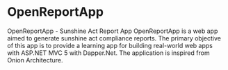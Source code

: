 # OpenReportApp
OpenReportApp - Sunshine Act Report App
OpenReportApp is a web app aimed to generate sunshine act compliance reports. The primary objective of this app is to provide a learning app for building real-world web apps with ASP.NET MVC 5 with Dapper.Net. The application is inspired from Onion Architecture.
